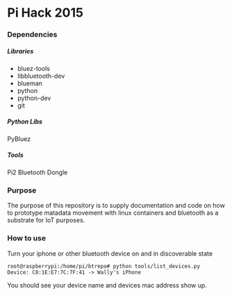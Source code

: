 
Pi Hack 2015
===========

### Dependencies

##### Libraries
- bluez-tools
- libbluetooth-dev
- blueman
- python
- python-dev
- git

##### Python Libs
PyBluez

##### Tools
Pi2 Bluetooth Dongle

### Purpose

The purpose of this repository is to supply documentation and code on how to prototype matadata movement with linux containers and bluetooth as a substrate for IoT purposes.

### How to use

Turn your iphone or other bluetooth device on and in discoverable state

```
root@raspberrypi:/home/pi/btrepo# python tools/list_devices.py 
Device: C8:1E:E7:7C:7F:41 -> Wally's iPhone
```

You should see your device name and devices mac address show up.

